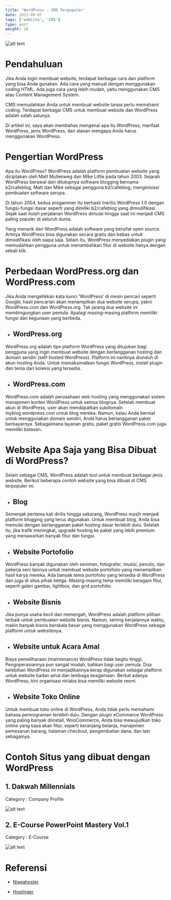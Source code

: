 ```yaml
---
title: 'WordPress - CMS Terpopuler'
date: 2021-09-07
tags: ['website', 'CMS']
type: post
weight: 20
---
```


![alt text](/images/img-3.jpg)

# Pendahuluan

Jika Anda ingin membuat website, terdapat berbagai cara dan platform yang bisa Anda gunakan. Ada cara yang manual dengan menggunakan coding HTML. Ada juga cara yang lebih mudah, yaitu menggunakan CMS atau Content Management System.

CMS memudahkan Anda untuk membuat website tanpa perlu memahami coding. Terdapat berbagai CMS untuk membuat website dan WordPress adalah salah satunya.

Di artikel ini, saya akan membahas mengenai apa itu WordPress, manfaat WordPress, jenis WordPress, dan alasan mengapa Anda harus menggunakan WordPress.

# Pengertian WordPress

Apa itu WordPress? WordPress adalah platform pembuatan website yang diciptakan oleh Matt Mullenweg dan Mike Little pada tahun 2003. Sejarah WordPress berawal dari ditutupnya software blogging bernama b2/cafeblog, Matt dan Mike sebagai pengguna b2/cafeblog, menginisiasi pembuatan software serupa.

Di tahun 2004, kedua progammer itu berhasil merilis WordPress 1.0 dengan fungsi-fungsi dasar seperti yang dimiliki b2/cafeblog yang dimodifikasi. Sejak saat itulah perjalanan WordPress dimulai hingga saat ini menjadi CMS paling populer di seluruh dunia.

Yang menarik dari WordPress adalah software yang bersifat open source. Artinya WordPress bisa digunakan secara gratis dan bebas untuk dimodifikasi oleh siapa saja. Selain itu, WordPress menyediakan plugin yang memudahkan pengguna untuk menambahkan fitur di website hanya dengan sekali klik.

# Perbedaan WordPress.org dan WordPress.com

Jika Anda mengetikkan kata kunci ‘WordPress’ di mesin pencari seperti Google, hasil pencarian akan menampilkan dua website serupa, yakni WordPress.com dan WordPress.org. Tak jarang dua website ini membingungkan user pemula. Apalagi masing-masing platform memiliki fungsi dan kegunaan yang berbeda.

- ## WordPress.org

WordPress.org adalah tipe platform WordPress yang ditujukan bagi pengguna yang ingin membuat website dengan berlangganan hosting dan domain sendiri (self-hosted WordPress). Platform ini nantinya diunduh di akun hosting Anda. Untuk memaksimalkan fungsi WordPress, install plugin dan tema dari koleksi yang tersedia.

- ## WordPress.com

WordPress.com adalah perusahaan web hosting yang menggunakan sistem manajemen konten WordPress untuk semua blognya. Setelah membuat akun di WordPress, user akan mendapatkan subdomain myblog.wordpress.com untuk blog mereka. Namun, kalau Anda berniat untuk menggunakan domain sendiri, Anda harus berlangganan paket berbayarnya. Sebagaimana layanan gratis, paket gratis WordPress.com juga memiliki batasan.

# Website Apa Saja yang Bisa Dibuat di WordPress?

Selain sebagai CMS, WordPress adalah tool untuk membuat berbagai jenis website. Berikut beberapa contoh website yang bisa dibuat di CMS terpopuler ini.

- ## Blog

Semenjak pertama kali dirilis hingga sekarang, WordPress masih menjadi platform blogging yang terus digunakan. Untuk membuat blog, Anda bisa memulai dengan berlangganan paket hosting dasar terlebih dulu. Setelah itu, jika trafik meningkat, upgrade hosting ke paket yang lebih premium yang menawarkan banyak fitur dan fungsi.

- ## Website Portofolio

WordPress banyak digunakan oleh seniman, fotografer, musisi, penulis, dan pekerja seni lainnya untuk membuat website portofolio yang menampilkan hasil karya mereka. Ada banyak tema portofolio yang tersedia di WordPress dan juga di situs pihak ketiga. Masing-masing tema memiliki beragam fitur, seperti galeri gambar, lightbox, dan grid portofolio.

- ## Website Bisnis

Jika punya usaha kecil dan menengah, WordPress adalah platform pilihan terbaik untuk pembuatan website bisnis. Namun, seiring berjalannya waktu, makin banyak bisnis berskala besar yang menggunakan WordPress sebagai platform untuk websitenya.

- ## Website untuk Acara Amal

Biaya pemeliharaan (maintenance) WordPress tidak begitu tinggi. Pengoperasiannya pun sangat mudah, bahkan bagi user pemula. Dua kelebihan WordPress ini menjadikannya kerap digunakan sebagai platform untuk website badan amal dan lembaga keagamaan. Berkat adanya WordPress, kini organisasi nirlaba bisa memiliki website resmi.

- ## Website Toko Online

Untuk membuat toko online di WordPress, Anda tidak perlu memahami bahasa pemrograman terlebih dulu. Dengan plugin eCommerce WordPress yang paling banyak diinstall, WooCommerce, Anda bisa mewujudkan toko online yang kaya akan fitur, seperti keranjang belanja, manajemen pemesanan barang, halaman checkout, pengembalian dana, dan lain sebagainya.

# Contoh Situs yang dibuat dengan WordPress

## 1. Dakwah Millennials

Category : Company Profile

![alt text](/images/img-4.jpg)

## 2. E-Course PowerPoint Mastery Vol.1

Category : E-Course

![alt text](/images/img-5.jpg)

# Referensi

- [Niagahoster](https://www.niagahoster.co.id/blog/apa-itu-wordpress/)

- [Hostinger](https://www.hostinger.co.id/tutorial/apa-itu-wordpress)
